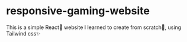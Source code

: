 # responsive-gaming-website
This is a simple React💎 website I learned to create from scratch📜, using Tailwind css✨
